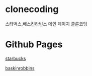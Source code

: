 # clonecoding
스타벅스,배스킨라빈스 메인 페이지 클론코딩


# Github Pages 
[starbucks](https://axl0926.github.io/clonecoding/starbucks/index.html)

[baskinrobbins](https://axl0926.github.io/clonecoding/baskinrobbins/index.html)
